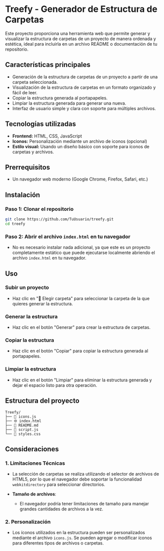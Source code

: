 
# Treefy - Generador de Estructura de Carpetas

Este proyecto proporciona una herramienta web que permite generar y visualizar la estructura de carpetas de un proyecto de manera ordenada y estética, ideal para incluirla en un archivo README o documentación de tu repositorio.

## Características principales

- Generación de la estructura de carpetas de un proyecto a partir de una carpeta seleccionada.
- Visualización de la estructura de carpetas en un formato organizado y fácil de leer.
- Copiar la estructura generada al portapapeles.
- Limpiar la estructura generada para generar una nueva.
- Interfaz de usuario simple y clara con soporte para múltiples archivos.

## Tecnologías utilizadas

- **Frontend:** HTML, CSS, JavaScript
- **Iconos:** Personalización mediante un archivo de iconos (opcional)
- **Estilo visual:** Usando un diseño básico con soporte para íconos de carpetas y archivos.

## Prerrequisitos

- Un navegador web moderno (Google Chrome, Firefox, Safari, etc.)

## Instalación

### Paso 1: Clonar el repositorio
```bash
git clone https://github.com/TuUsuario/treefy.git
cd treefy
```

### Paso 2: Abrir el archivo `index.html` en tu navegador
- No es necesario instalar nada adicional, ya que este es un proyecto completamente estático que puede ejecutarse localmente abriendo el archivo `index.html` en tu navegador.

## Uso

### Subir un proyecto
- Haz clic en "📁 Elegir carpeta" para seleccionar la carpeta de la que quieres generar la estructura.

### Generar la estructura
- Haz clic en el botón "Generar" para crear la estructura de carpetas.

### Copiar la estructura
- Haz clic en el botón "Copiar" para copiar la estructura generada al portapapeles.

### Limpiar la estructura
- Haz clic en el botón "Limpiar" para eliminar la estructura generada y dejar el espacio listo para otra operación.

## Estructura del proyecto

```
Treefy/
├── 📜 icons.js
├── 🌐 index.html
├── 📝 README.md
├── 📜 script.js
└── 🎨 styles.css
```

## Consideraciones

### 1. Limitaciones Técnicas
- La selección de carpetas se realiza utilizando el selector de archivos de HTML5, por lo que el navegador debe soportar la funcionalidad `webkitdirectory` para seleccionar directorios.
  
- **Tamaño de archivos**:
  - El navegador podría tener limitaciones de tamaño para manejar grandes cantidades de archivos a la vez.

### 2. Personalización
- Los íconos utilizados en la estructura pueden ser personalizados mediante el archivo `icons.js`. Se pueden agregar o modificar íconos para diferentes tipos de archivos o carpetas.
